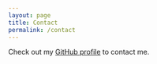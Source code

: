 ```yaml
---
layout: page
title: Contact
permalink: /contact
---
```


Check out my [GitHub profile](https://github.com/candicodeit) to contact me.
